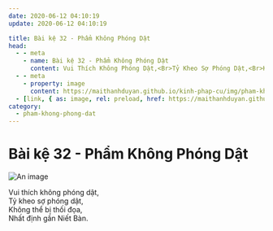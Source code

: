 ```yaml
---
date: 2020-06-12 04:10:19
update: 2020-06-12 04:10:19

title: Bài kệ 32 - Phẩm Không Phóng Dật
head:
  - - meta
    - name: Bài kệ 32 - Phẩm Không Phóng Dật
      content: Vui Thích Không Phóng Dật,<Br>Tỷ Kheo Sợ Phóng Dật,<Br>Không Thể Bị Thối Đọa,<Br>Nhất Định Gần Niết Bàn.<Br>
  - - meta
    - property: image
      content: https://maithanhduyan.github.io/kinh-phap-cu/img/pham-khong-phong-dat/pham-khong-phong-dat-032.jpg
  - [link, { as: image, rel: preload, href: https://maithanhduyan.github.io/kinh-phap-cu/img/pham-khong-phong-dat/pham-khong-phong-dat-032.jpg }]
category:
  - pham-khong-phong-dat
---
```


# Bài kệ 32 - Phẩm Không Phóng Dật

![An image](/img/pham-khong-phong-dat/pham-khong-phong-dat-032.jpg)

Vui thích không phóng dật,<br>Tỷ kheo sợ phóng dật,<br>Không thể bị thối đọa,<br>Nhất định gần Niết Bàn.<br>
